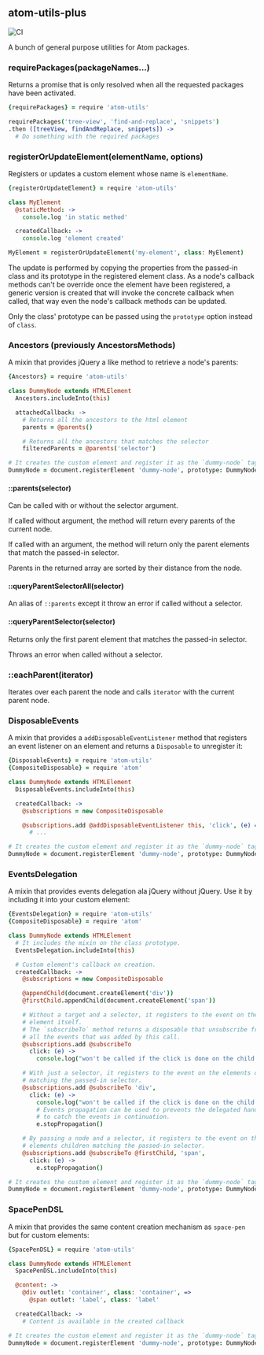 ## atom-utils-plus

![CI](https://github.com/atom-ide-community/atom-utils-plus/workflows/CI/badge.svg)

A bunch of general purpose utilities for Atom packages.

### requirePackages(packageNames...)

Returns a promise that is only resolved when all the requested packages have been activated.

```coffee
{requirePackages} = require 'atom-utils'

requirePackages('tree-view', 'find-and-replace', 'snippets')
.then ([treeView, findAndReplace, snippets]) ->
  # Do something with the required packages
```

### registerOrUpdateElement(elementName, options)

Registers or updates a custom element whose name is `elementName`.

```coffee
{registerOrUpdateElement} = require 'atom-utils'

class MyElement
  @staticMethod: ->
    console.log 'in static method'

  createdCallback: ->
    console.log 'element created'

MyElement = registerOrUpdateElement('my-element', class: MyElement)
```

The update is performed by copying the properties from the passed-in class and its prototype in the registered element class. As a node's callback methods can't be override once the element have been registered, a generic version is created that will invoke the concrete callback when called, that way even the node's callback methods can be updated.

Only the class' prototype can be passed using the `prototype` option instead of `class`.

### Ancestors (previously AncestorsMethods)

A mixin that provides jQuery a like method to retrieve a node's parents:

```coffee
{Ancestors} = require 'atom-utils'

class DummyNode extends HTMLElement
  Ancestors.includeInto(this)

  attachedCallback: ->
    # Returns all the ancestors to the html element
    parents = @parents()

    # Returns all the ancestors that matches the selector
    filteredParents = @parents('selector')

# It creates the custom element and register it as the `dummy-node` tag.
DummyNode = document.registerElement 'dummy-node', prototype: DummyNode.prototype
```

#### ::parents(selector)

Can be called with or without the selector argument.

If called without argument, the method will return every parents of the current
node.

If called with an argument, the method will return only the parent elements that match the passed-in selector.

Parents in the returned array are sorted by their distance from the node.

#### ::queryParentSelectorAll(selector)

An alias of `::parents` except it throw an error if called without a selector.

#### ::queryParentSelector(selector)

Returns only the first parent element that matches the passed-in selector.

Throws an error when called without a selector.

### ::eachParent(iterator)

Iterates over each parent the node and calls `iterator` with the current parent node.

### DisposableEvents

A mixin that provides a `addDisposableEventListener` method that registers an event listener on an element and returns a `Disposable` to unregister it:

```coffee
{DisposableEvents} = require 'atom-utils'
{CompositeDisposable} = require 'atom'

class DummyNode extends HTMLElement
  DisposableEvents.includeInto(this)

  createdCallback: ->
    @subscriptions = new CompositeDisposable

    @subscriptions.add @addDisposableEventListener this, 'click', (e) =>
      # ...

# It creates the custom element and register it as the `dummy-node` tag.
DummyNode = document.registerElement 'dummy-node', prototype: DummyNode.prototype
```

### EventsDelegation

A mixin that provides events delegation ala jQuery without jQuery.
Use it by including it into your custom element:

```coffee
{EventsDelegation} = require 'atom-utils'
{CompositeDisposable} = require 'atom'

class DummyNode extends HTMLElement
  # It includes the mixin on the class prototype.
  EventsDelegation.includeInto(this)

  # Custom element's callback on creation.
  createdCallback: ->
    @subscriptions = new CompositeDisposable

    @appendChild(document.createElement('div'))
    @firstChild.appendChild(document.createElement('span'))

    # Without a target and a selector, it registers to the event on the
    # element itself.
    # The `subscribeTo` method returns a disposable that unsubscribe from
    # all the events that was added by this call.
    @subscriptions.add @subscribeTo
      click: (e) ->
        console.log("won't be called if the click is done on the child div")

    # With just a selector, it registers to the event on the elements children
    # matching the passed-in selector.
    @subscriptions.add @subscribeTo 'div',
      click: (e) ->
        console.log("won't be called if the click is done on the child span")
        # Events propagation can be used to prevents the delegated handlers
        # to catch the events in continuation.
        e.stopPropagation()

    # By passing a node and a selector, it registers to the event on the
    # elements children matching the passed-in selector.
    @subscriptions.add @subscribeTo @firstChild, 'span',
      click: (e) ->
        e.stopPropagation()

# It creates the custom element and register it as the `dummy-node` tag.
DummyNode = document.registerElement 'dummy-node', prototype: DummyNode.prototype
```

### SpacePenDSL

A mixin that provides the same content creation mechanism as `space-pen` but for custom elements:

```coffee
{SpacePenDSL} = require 'atom-utils'

class DummyNode extends HTMLElement
  SpacePenDSL.includeInto(this)

  @content: ->
    @div outlet: 'container', class: 'container', =>
      @span outlet: 'label', class: 'label'

  createdCallback: ->
    # Content is available in the created callback

# It creates the custom element and register it as the `dummy-node` tag.
DummyNode = document.registerElement 'dummy-node', prototype: DummyNode.prototype
```
